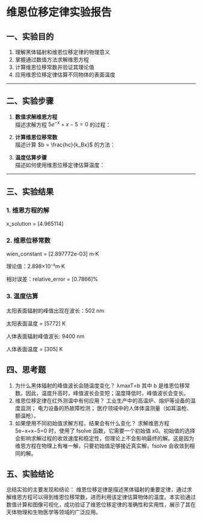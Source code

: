 # 维恩位移定律实验报告


## 一、实验目的

1. 理解黑体辐射和维恩位移定律的物理意义
2. 掌握通过数值方法求解维恩方程
3. 计算维恩位移常数并验证其理论值
4. 应用维恩位移定律估算不同物体的表面温度

---

## 二、实验步骤

1. **数值求解维恩方程**  
   描述求解方程 $5e^{-x} + x - 5 = 0$ 的过程：

2. **计算维恩位移常数**  
   描述计算 $b = \frac{hc}{k_Bx}$ 的方法：

3. **温度估算步骤**  
   描述如何使用维恩位移定律估算温度：

---

## 三、实验结果

### 1. 维恩方程的解
x_solution = [4.965114]

### 2. 维恩位移常数

wien_constant = [2.897772e-03] m·K 

理论值：2.898×10⁻³m·K 

相对误差：relative_error = [0.7866]%

### 3. 温度估算

太阳表面辐射的峰值出现在波长：502 nm

太阳表面温度 = [5772] K 

人体表面辐射峰值波长: 9400 nm

人体表面温度 = [305] K

## 四、思考题
1. 为什么黑体辐射的峰值波长会随温度变化？
   λmaxT=b
其中 b 是维恩位移常数。因此，温度升高时，峰值波长会变短；温度降低时，峰值波长会变长。
2. 维恩位移定律在红外测温中有何应用？
   工业生产中的高温炉、熔炉等设备的温度监测；
   电力设备的热故障检测；
   医疗领域中的人体体温测量（如耳温枪、额温枪）。
3. 如果使用不同初始值求解方程，结果会有什么变化？
   求解维恩方程 5e−x+x−5=0 时，使用了 fsolve 函数，它需要一个初始值 x0。初始值的选择会影响求解过程的收敛速度和稳定性，但理论上不会影响最终的解。这是因为维恩方程在物理上有唯一解，只要初始值足够接近真实解，fsolve 会收敛到相同的解。
## 五、实验结论
总结实验的主要发现和结论：
维恩位移定律是描述黑体辐射的重要定律，通过求解维恩方程可以得到维恩位移常数，进而利用该定律估算物体的温度。本实验通过数值计算和图像可视化，成功验证了维恩位移定律的准确性和实用性，展示了其在天体物理和生物医学等领域的广泛应用。
